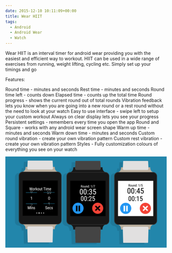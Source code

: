 ```yaml
---
date: 2015-12-10 10:11:09+00:00
title: Wear HIIT
tags:
  - Android
  - Android Wear
  - Watch
---
```


Wear HIIT is an interval timer for android wear providing you with the easiest and efficient way to workout. HIIT can be used in a wide range of exercises from running, weight lifting, cycling etc. Simply set up your timings and go

Features:

Round time - minutes and seconds
Rest time - minutes and seconds
Round time left - counts down
Elapsed time - counts up the total time
Round progress - shows the current round out of total rounds
Vibration feedback lets you know when you are going into a new round or a rest round without the need to look at your watch
Easy to use interface - swipe left to setup your custom workout
Always on clear display lets you see your progress
Persistent settings - remembers every time you open the app
Round and Square - works with any android wear screen shape
Warm up time - minutes and seconds
Warm down time - minutes and seconds
Custom round vibration - create your own vibration pattern
Custom rest vibration - create your own vibration pattern
Styles - Fully customization colours of everything you see on your watch

![watch.png](/assets/images/2016/02/watch.png)
